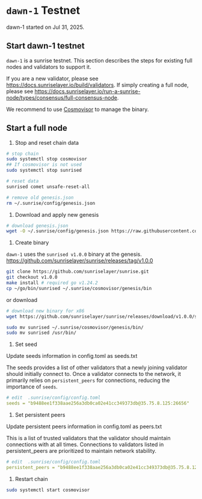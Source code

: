 # `dawn-1` Testnet

dawn-1 started on Jul 31, 2025.

## Start dawn-1 testnet

`dawn-1` is a sunrise testnet. This section describes the steps for existing full nodes and validators to support it.

If you are a new validator, please see <https://docs.sunriselayer.io/build/validators>.
If simply creating a full node, please see <https://docs.sunriselayer.io/run-a-sunrise-node/types/consensus/full-consensus-node>.

We recommend to use [Cosmovisor](https://docs.cosmos.network/main/build/tooling/cosmovisor) to manage the binary.

## Start a full node

1. Stop and reset chain data

```bash
# stop chain
sudo systemctl stop cosmovisor
## If cosmovisor is not used
sudo systemctl stop sunrised

# reset data
sunrised comet unsafe-reset-all

# remove old genesis.json
rm ~/.sunrise/config/genesis.json
```

1. Download and apply new genesis

```bash
# download genesis.json
wget -O ~/.sunrise/config/genesis.json https://raw.githubusercontent.com/sunriselayer/network/main/dawn-1/genesis.json
```

1. Create binary

`dawn-1` uses the `sunrised v1.0.0` binary at the genesis.
<https://github.com/sunriselayer/sunrise/releases/tag/v1.0.0>

```bash
git clone https://github.com/sunriselayer/sunrise.git
git checkout v1.0.0
make install # required go v1.24.2
cp ~/go/bin/sunrised ~/.sunrise/cosmovisor/genesis/bin
```

or download

```bash
# download new binary for x86
wget https://github.com/sunriselayer/sunrise/releases/download/v1.0.0/sunrised-linux-amd64

sudo mv sunrised ~/.sunrise/cosmovisor/genesis/bin/
sudo mv sunrised /usr/bin/
```

1. Set seed

Update seeds information in config.toml as seeds.txt

The seeds provides a list of other validators that a newly joining validator should initially connect to.
Once a validator connects to the network, it primarily relies on `persistent_peers` for connections, reducing the importance of `seeds`.

```yml
# edit  .sunrise/config/config.toml
seeds = "b9488ee1f338aae256a3db0ca02e41cc349373db@35.75.8.125:26656"
```

1. Set persistent peers

Update persistent peers information in config.toml as peers.txt

This is a list of trusted validators that the validator should maintain connections with at all times.
Connections to validators listed in persistent_peers are prioritized to maintain network stability.

```yml
# edit  .sunrise/config/config.toml
persistent_peers = "b9488ee1f338aae256a3db0ca02e41cc349373db@35.75.8.125:26656"
```

1. Restart chain

```bash
sudo systemctl start cosmovisor
```
